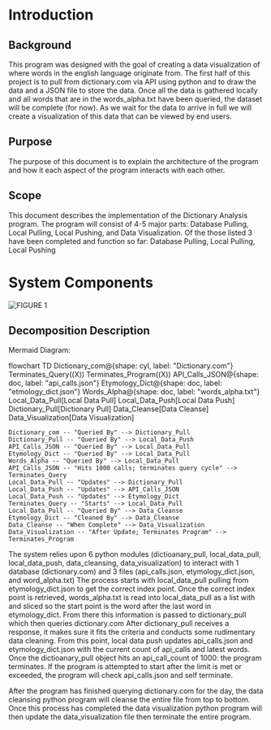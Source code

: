 # Introduction

## Background
This program was designed with the goal of creating a data visualization of where words in the english language originate from. The first half of this project is to pull from dictionary.com via API using python and to draw the data and a JSON file to store the data. Once all the data is gathered locally and all words that are in the words_alpha.txt have been queried, the dataset will be complete (for now). As we wait for the data to arrive in full we will create a visualization of this data that can be viewed by end users.

## Purpose
The purpose of this document is to explain the architecture of the program and how it each aspect of the program interacts with each other. 

## Scope
This document describes the implementation of the Dictionary Analysis program. The program will consist of 4-5 major parts:
Database Pulling, Local Pulling, Local Pushing, and Data Visualization. Of the those listed 3 have been completed and function so far:
Database Pulling, Local Pulling, Local Pushing

# System Components

![FIGURE 1](public_projects\Dictionary_Analysis\Dictionary_Analysis.png)

## Decomposition Description
Mermaid Diagram:

flowchart TD
    Dictionary_com@{shape: cyl, label: "Dictionary.com"}
    Terminates_Query((X))
    Terminates_Program((X))
    API_Calls_JSON@{shape: doc, label: "api_calls.json"}
    Etymology_Dict@{shape: doc, label: "etmology_dict.json"}
    Words_Alpha@{shape: doc, label: "words_alpha.txt"}
    Local_Data_Pull[Local Data Pull]
    Local_Data_Push[Local Data Push]
    Dictionary_Pull[Dictionary Pull]
    Data_Cleanse[Data Cleanse]
    Data_Visualization[Data Visualization]


    Dictionary_com -- "Queried By" --> Dictionary_Pull
    Dictionary_Pull -- "Queried By" --> Local_Data_Push
    API_Calls_JSON -- "Queried By" --> Local_Data_Pull
    Etymology_Dict -- "Queried By" --> Local_Data_Pull
    Words_Alpha -- "Queried By" --> Local_Data_Pull
    API_Calls_JSON -- "Hits 1000 calls; terminates query cycle" --> Terminates_Query
    Local_Data_Pull -- "Updates" --> Dictionary_Pull
    Local_Data_Push -- "Updates" --> API_Calls_JSON
    Local_Data_Push -- "Updates" --> Etymology_Dict
    Terminates_Query -- "Starts" --> Local_Data_Pull
    Local_Data_Pull -- "Queried By" --> Data_Cleanse 
    Etymology_Dict -- "Cleaned By" --> Data_Cleanse
    Data_Cleanse -- "When Complete" --> Data_Visualization
    Data_Visualization -- "After Update; Terminates Program" --> Terminates_Program


The system relies upon 6 python modules (dictioanary_pull, local_data_pull, local_data_push, data_cleansing, data_visualization) to interact with 1 database (dictionary.com) and 3 files (api_calls.json, etymology_dict.json, and word_alpha.txt) 
The process starts with local_data_pull pulling from etymology_dict.json to get the correct index point. 
Once the correct index point is retrieved, words_alpha.txt is read into local_data_pull as a list with and sliced so the start point is the word after the last word in etymology_dict.
From there this information is passed to dictionary_pull which then queries dictionary.com
After dictionary_pull receives a response, it makes sure it fits the criteria and conducts some rudimentary data cleaning. From this point, local data push updates api_calls.json and etymology_dict.json with the current count of api_calls and latest words. Once the dictioanary_pull object hits an api_call_count of 1000: the program terminates. If the program is attempted to start after the limit is met or exceeded, the program will check api_calls.json and self terminate.

After the program has finished querying dictionary.com for the day, the data cleansing python program will cleanse the entire file from top to bottom. Once this process has completed the data visualization python program will then update the data_visualization file then terminate the entire program.


